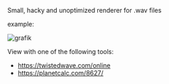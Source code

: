 Small, hacky and unoptimized renderer for .wav files

example:

![grafik](https://user-images.githubusercontent.com/64578396/230216292-7a7fe641-fbbd-448a-9ca1-ca144b772eb8.png)

View with one of the following tools:
- https://twistedwave.com/online
- https://planetcalc.com/8627/
